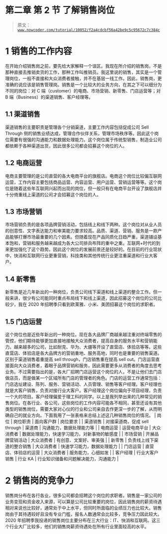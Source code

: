 # 第二章 第 2 节 了解销售岗位

> 原文：[`www.nowcoder.com/tutorial/10052/f2a4cdcbf56a42be9c5c95672c7c384c`](https://www.nowcoder.com/tutorial/10052/f2a4cdcbf56a42be9c5c95672c7c384c)

# **1 销售的工作内容**

在开始介绍销售岗之前，要先给大家解释一个误区。我现在所介绍的销售岗，不是那种直接去推销卖货的工作，那种工作叫推销员。我这里说的销售，其实是一个管理岗位，一般不直接和大众消费者接触，并不在基层一线工作。因此，销售岗，更准确的说应该是销售管理岗。销售是一个比较大的业务方向，在其之下可以细分为不同的岗位：对 C 端（customer）的电商、市场营销、新零售、门店运营等；对 B 端（Business）的渠道销售、客户经理等。

## **1.1 渠道销售**

渠道销售的主要职责是管理各个分销渠道，主要工作内容包括促成公司 Sell Through 侧的销售业绩达成，管理合作伙伴关系，管理市场秩序等。因此这个岗位需要有很强的沟通能力和数据处理能力。这个岗位属于传统型销售，制造业公司都依赖于各种渠道出货，因此很多公司都会招募这个岗位的人。

## **1.2 电商运营**

电商主要管理的是公司直营的各大电商平台的旗舰店。电商这个岗位比较偏互联网运营，工作内容主要包括商品运营、内容运营、用户运营、营销运营等等。这个岗位是随着这些年互联网兴起而出现的岗位，但一般只有在电商平台开设了旗舰店并十分倚重线上渠道的公司才会招募这个岗位的人。

## **1.3 市场营销**

市场营销负责的是各项品牌营销活动，包括线上和线下两种。这个岗位对从业人员的创意性、文字表达能力和审美能力要求较高。品质、渠道、营销、服务是一款产品能够打爆市场最重要的几个因素。但随着现在产品同质化日趋严重，渠道铺设基本饱和，营销和服务越来越成为各大公司排兵布阵的重中之重。互联网+时代的到来更加强化了这个趋势。因此这个岗位的发展前景还是较好的。在目前的行业现状中，快消和互联网行业更重营销，科技类和其他传统行业更注重渠道和行业大客户。

## **1.4 新零售**

新零售是近几年新出的一种岗位，负责公司线下渠道和线上渠道的整合工作。但一般来讲，很少有公司能同时重点布局线下和线上渠道，因此招募这个岗位的公司比较少，我在 2020 年招聘季只看到欧莱雅、小米、美团招募这个岗位的求职者。

## **1.5 门店运营**

这个岗位也是近些年新出的一种岗位。现在各大品牌厂商越来越注重对终端零售的管控，他们期待能够更加直接地接触大众消费者，提高自身的服务水平和营销能力。越来越多的公司，比如耐克、华为、大疆等开设了直营店、体验店等等。这些直营店、体验店是各大品牌方的营销重地、服务高地，同时也是重要的销售渠道。区别于渠道销售着重提高 sell through，门店销售重在提高 sell out。门店运营直接面向大众消费者，着眼于品牌营销和服务，因此需要更多从消费者的角度去思考业务。不过需要指出的是，各大厂招聘门店运营这个岗位的人，不是让他们去门店做店员，而是做某一个区域所有门店的管理者的角色。门店的运营工作通常包括：门店选址建设、陈列、服务、营销活动、人员管理、销售等客户经理。客户经理也就是大客户销售，负责对接行业大客户。客户经理这个岗位偏向于项目经理，负责一个大的项目。客户经理偏爱于理工科的同学。以上是我列举出来的几种常见的销售岗位。在各行业、各公司，这些岗位的工作内容可能各不相同，甚至还设有其他类型的销售岗位，需要大家对心仪的行业和公司亲自去作更深一步的了解，从而明确自己的就业方向。下面我用了一张表格来总结上述这几种销售岗位的情况。 | 岗位 | 岗位职责 | 面向客户群 | 岗位要求 |
| 渠道销售 | 对接渠道商，促成 sell through | 渠道商 | 沟通能力，数据处理能力等 |
| 电商运营 | 运营电商平台 | 大众消费者 | 数据处理能力，快速学习能力，对新事物的敏感度 |
| 市场营销 | 开展品牌营销活动 | 大众消费者 | 有创意、文案好、审美强 |
| 新零售 | 负责线上线下渠道的整合销售 | 大众消费者 | 快速学习能力，数据处理能力 |
| 门店运营 | 直营店、体验店的运营 | 大众消费者 | 服务能力，心细如发 |
| 客户经理 | 行业大客户销售 | 行业 KA | 行业知识储备和问题解决能力，沟通能力 |

# **2 销售岗的竞争力**

销售岗分布在各行各业，很多公司都会招聘这个岗位的求职者。销售是一家公司的业务变现和资金收入来源，可以算是公司比较重要的岗位，因此销售岗的薪资待遇相对来说也比较好，通常处于中上水平，但同时所面临的业绩压力也比较大。销售岗由于其待遇较好且没有专业门槛，报名人数通常会比较多，竞争压力因此较大。2020 年招聘季我投递的销售岗位主要分布在三大行业：IT、快消和互联网。这三个行业大厂比较多，他们的销售岗薪资待遇处在所有行业里面较高的水平。